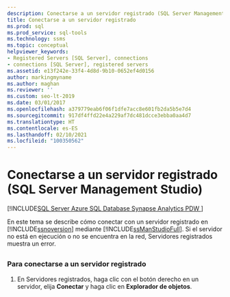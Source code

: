 ```yaml
---
description: Conectarse a un servidor registrado (SQL Server Management Studio)
title: Conectarse a un servidor registrado
ms.prod: sql
ms.prod_service: sql-tools
ms.technology: ssms
ms.topic: conceptual
helpviewer_keywords:
- Registered Servers [SQL Server], connections
- connections [SQL Server], registered servers
ms.assetid: e13f242e-33f4-4d8d-9b10-0652ef4d0156
author: markingmyname
ms.author: maghan
ms.reviewer: ''
ms.custom: seo-lt-2019
ms.date: 03/01/2017
ms.openlocfilehash: a379779eab6f06f1dfe7acc8e601fb2da5b5e7d4
ms.sourcegitcommit: 917df4ffd22e4a229af7dc481dcce3ebba0aa4d7
ms.translationtype: HT
ms.contentlocale: es-ES
ms.lasthandoff: 02/10/2021
ms.locfileid: "100350562"
---
```

# <a name="connect-to-a-registered-server-sql-server-management-studio"></a>Conectarse a un servidor registrado (SQL Server Management Studio)

[!INCLUDE[SQL Server Azure SQL Database Synapse Analytics PDW ](../../includes/applies-to-version/sql-asdb-asdbmi-asa-pdw.md)]

En este tema se describe cómo conectar con un servidor registrado en [!INCLUDE[ssnoversion](../../includes/ssnoversion-md.md)] mediante [!INCLUDE[ssManStudioFull](../../includes/ssmanstudiofull-md.md)]. Si el servidor no está en ejecución o no se encuentra en la red, Servidores registrados muestra un error.  

##  <a name="SSMSProcedure"></a>

### <a name="to-connect-to-a-registered-server"></a>Para conectarse a un servidor registrado

1. En Servidores registrados, haga clic con el botón derecho en un servidor, elija **Conectar** y haga clic en **Explorador de objetos**.
